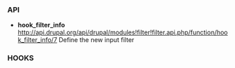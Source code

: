 ### API 

* **hook_filter_info**   
http://api.drupal.org/api/drupal/modules!filter!filter.api.php/function/hook_filter_info/7
Define the new input filter 

### HOOKS
